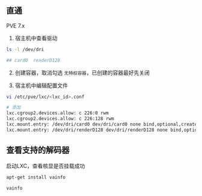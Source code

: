 ## 直通

PVE 7.x

1. 宿主机中查看驱动

```bash
ls -l /dev/dri

## card0  renderD128
```

2. 创建容器，取消勾选 `无特权容器`，已创建的容器最好先关闭

3. 宿主机中编辑配置文件

```bash
vi /etc/pve/lxc/<lxc_id>.conf

# 添加
lxc.cgroup2.devices.allow: c 226:0 rwm 
lxc.cgroup2.devices.allow: c 226:128 rwm 
lxc.mount.entry: /dev/dri/card0 dev/dri/card0 none bind,optional,create=file 
lxc.mount.entry: /dev/dri/renderD128 dev/dri/renderD128 none bind,optional,create=file
```

## 查看支持的解码器

启动LXC，查看核显是否挂载成功

```bash
apt-get install vainfo

vainfo
```